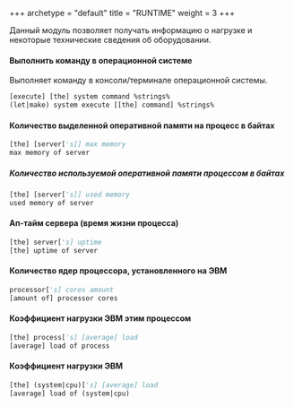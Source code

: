 +++
archetype = "default"
title = "RUNTIME"
weight = 3
+++

Данный модуль позволяет получать информацию о нагрузке и некоторые технические сведения об оборудовании.

#### Выполнить команду в операционной системе
Выполняет команду в консоли/терминале операционной системы.
```vb
[execute] [the] system command %strings%
(let|make) system execute [[the] command] %strings%
```

#### Количество выделенной оперативной памяти на процесс в байтах
```vb
[the] [server['s]] max memory
max memory of server
```

##### Количество используемой оперативной памяти процессом в байтах
```vb
[the] [server['s]] used memory
used memory of server
```

#### Ап-тайм сервера (время жизни процесса)
```vb
[the] server['s] uptime
[the] uptime of server
```

#### Количество ядер процессора, установленного на ЭВМ
```vb
processor['s] cores amount
[amount of] processor cores
```

#### Коэффициент нагрузки ЭВМ этим процессом
```vb
[the] process['s] [average] load
[average] load of process
```

#### Коэффициент нагрузки ЭВМ
```vb
[the] (system|cpu)['s] [average] load
[average] load of (system|cpu)
```

